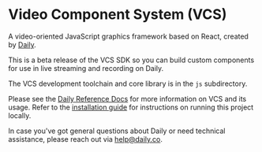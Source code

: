# Video Component System (VCS)

A video-oriented JavaScript graphics framework based on React, created by
[Daily](https://daily.co).

This is a beta release of the VCS SDK so you can build custom components for use
in live streaming and recording on Daily.

The VCS development toolchain and core library is in the `js` subdirectory.

Please see the [Daily Reference Docs](https://docs.daily.co/reference/vcs) for
more information on VCS and its usage. Refer to the
[installation guide](https://docs.daily.co/reference/vcs/installation) for
instructions on running this project locally.

In case you've got general questions about Daily or need technical assistance,
please reach out via [help@daily.co](mailto:help@daily.co).
